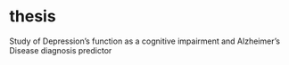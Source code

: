 # thesis
 Study of Depression’s function as a cognitive impairment and Alzheimer’s Disease diagnosis predictor

